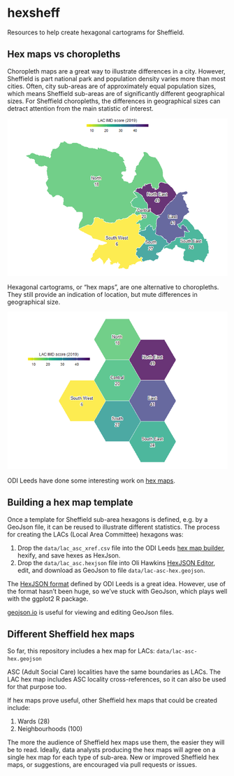 hexsheff
================

Resources to help create hexagonal cartograms for Sheffield.

## Hex maps vs choropleths

Choropleth maps are a great way to illustrate differences in a city.
However, Sheffield is part national park and population density varies
more than most cities. Often, city sub-areas are of approximately equal
population sizes, which means Sheffield sub-areas are of significantly
different geographical sizes. For Sheffield choropleths, the differences
in geographical sizes can detract attention from the main statistic of
interest.

![](README_files/figure-gfm/choropleth-1.png)<!-- -->

Hexagonal cartograms, or “hex maps”, are one alternative to choropleths.
They still provide an indication of location, but mute differences in
geographical size.

![](README_files/figure-gfm/hexmap-1.png)<!-- -->

ODI Leeds have done some interesting work on [hex
maps](https://open-innovations.org/blog/2017-05-08-mapping-election-with-hexes).

## Building a hex map template

Once a template for Sheffield sub-area hexagons is defined, e.g. by a
GeoJson file, it can be reused to illustrate different statistics. The
process for creating the LACs (Local Area Committee) hexagons was:

1.  Drop the `data/lac_asc_xref.csv` file into the ODI Leeds [hex map
    builder](https://open-innovations.org/projects/hexmaps/builder.html),
    hexify, and save hexes as HexJson.
2.  Drop the `data/lac_asc.hexjson` file into Oli Hawkins [HexJSON
    Editor](https://olihawkins.com/project/hexjson-editor/), edit, and
    download as GeoJson to file `data/lac-asc-hex.geojson`.

The [HexJSON
format](https://open-innovations.org/projects/hexmaps/hexjson.html)
defined by ODI Leeds is a great idea. However, use of the format hasn’t
been huge, so we’ve stuck with GeoJson, which plays well with the
ggplot2 R package.

[geojson.io](https://geojson.io/) is useful for viewing and editing
GeoJson files.

## Different Sheffield hex maps

So far, this repository includes a hex map for LACs:
`data/lac-asc-hex.geojson`

ASC (Adult Social Care) localities have the same boundaries as LACs. The
LAC hex map includes ASC locality cross-references, so it can also be
used for that purpose too.

If hex maps prove useful, other Sheffield hex maps that could be created
include:

1.  Wards (28)  
2.  Neighbourhoods (100)

The more the audience of Sheffield hex maps use them, the easier they
will be to read. Ideally, data analysts producing the hex maps will
agree on a single hex map for each type of sub-area. New or improved
Sheffield hex maps, or suggestions, are encouraged via pull requests or
issues.
